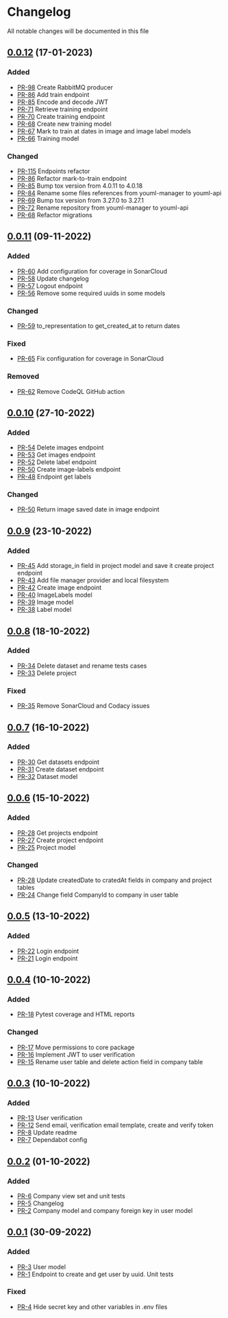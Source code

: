 # Changelog

All notable changes will be documented in this file

## [0.0.12](https://github.com/pablobascunana/youml-api/compare/af06caf...f18f033) (17-01-2023)

### Added
* [PR-98](https://github.com/pablobascunana/youml-api/pull/98) Create RabbitMQ producer
* [PR-86](https://github.com/pablobascunana/youml-api/pull/86) Add train endpoint
* [PR-85](https://github.com/pablobascunana/youml-api/pull/85) Encode and decode JWT
* [PR-71](https://github.com/pablobascunana/youml-api/pull/71) Retrieve training endpoint
* [PR-70](https://github.com/pablobascunana/youml-api/pull/70) Create training endpoint
* [PR-68](https://github.com/pablobascunana/youml-api/pull/68) Create new training model
* [PR-67](https://github.com/pablobascunana/youml-api/pull/67) Mark to train at dates in image and image label models
* [PR-66](https://github.com/pablobascunana/youml-api/pull/66) Training model

### Changed
* [PR-115](https://github.com/pablobascunana/youml-api/pull/115) Endpoints refactor
* [PR-86](https://github.com/pablobascunana/youml-api/pull/86) Refactor mark-to-train endpoint
* [PR-85](https://github.com/pablobascunana/youml-api/pull/85) Bump tox version from 4.0.11 to 4.0.18
* [PR-84](https://github.com/pablobascunana/youml-api/pull/84) Rename some files references from youml-manager to youml-api
* [PR-69](https://github.com/pablobascunana/youml-api/pull/69) Bump tox version from 3.27.0 to 3.27.1
* [PR-72](https://github.com/pablobascunana/youml-api/pull/72) Rename repository from youml-manager to youml-api
* [PR-68](https://github.com/pablobascunana/youml-api/pull/68) Refactor migrations

## [0.0.11](https://github.com/pablobascunana/youml-api/compare/0953144...af06caf) (09-11-2022)

### Added
* [PR-60](https://github.com/pablobascunana/youml-api/pull/60) Add configuration for coverage in SonarCloud
* [PR-58](https://github.com/pablobascunana/youml-api/pull/58) Update changelog
* [PR-57](https://github.com/pablobascunana/youml-api/pull/57) Logout endpoint
* [PR-56](https://github.com/pablobascunana/youml-api/pull/56) Remove some required uuids in some models

### Changed
* [PR-59](https://github.com/pablobascunana/youml-api/pull/59) to_representation to get_created_at to return dates

### Fixed
* [PR-65](https://github.com/pablobascunana/youml-api/pull/65) Fix configuration for coverage in SonarCloud

### Removed
* [PR-62](https://github.com/pablobascunana/youml-api/pull/62) Remove CodeQL GitHub action

## [0.0.10](https://github.com/pablobascunana/youml-api/compare/2a747d6...0953144) (27-10-2022)

### Added
* [PR-54](https://github.com/pablobascunana/youml-api/pull/54) Delete images endpoint
* [PR-53](https://github.com/pablobascunana/youml-api/pull/53) Get images endpoint
* [PR-52](https://github.com/pablobascunana/youml-api/pull/52) Delete label endpoint
* [PR-50](https://github.com/pablobascunana/youml-api/pull/50) Create image-labels endpoint
* [PR-48](https://github.com/pablobascunana/youml-api/pull/48) Endpoint get labels

### Changed
* [PR-50](https://github.com/pablobascunana/youml-api/pull/50) Return image saved date in image endpoint


## [0.0.9](https://github.com/pablobascunana/youml-api/compare/2ed9f97...2a747d6) (23-10-2022)

### Added
* [PR-45](https://github.com/pablobascunana/youml-api/pull/45) Add storage_in field in project model and save it create project endpoint
* [PR-43](https://github.com/pablobascunana/youml-api/pull/43) Add file manager provider and local filesystem
* [PR-42](https://github.com/pablobascunana/youml-api/pull/42) Create image endpoint
* [PR-40](https://github.com/pablobascunana/youml-api/pull/40) ImageLabels model
* [PR-39](https://github.com/pablobascunana/youml-api/pull/39) Image model
* [PR-38](https://github.com/pablobascunana/youml-api/pull/38) Label model


## [0.0.8](https://github.com/pablobascunana/youml-api/compare/90712cb...2ed9f97) (18-10-2022)

### Added
* [PR-34](https://github.com/pablobascunana/youml-api/pull/34) Delete dataset and rename tests cases
* [PR-33](https://github.com/pablobascunana/youml-api/pull/33) Delete project

### Fixed
* [PR-35](https://github.com/pablobascunana/youml-api/pull/35) Remove SonarCloud and Codacy issues


## [0.0.7](https://github.com/pablobascunana/youml-api/compare/cd3a3b9...90712cb) (16-10-2022)

### Added
* [PR-30](https://github.com/pablobascunana/youml-api/pull/30) Get datasets endpoint
* [PR-31](https://github.com/pablobascunana/youml-api/pull/31) Create dataset endpoint
* [PR-32](https://github.com/pablobascunana/youml-api/pull/32) Dataset model


## [0.0.6](https://github.com/pablobascunana/youml-api/compare/34864f4...cd3a3b9) (15-10-2022)

### Added
* [PR-28](https://github.com/pablobascunana/youml-api/pull/28) Get projects endpoint
* [PR-27](https://github.com/pablobascunana/youml-api/pull/27) Create project endpoint
* [PR-25](https://github.com/pablobascunana/youml-api/pull/25) Project model


### Changed
* [PR-28](https://github.com/pablobascunana/youml-api/pull/28) Update createdDate to cratedAt fields in company and project tables
* [PR-24](https://github.com/pablobascunana/youml-api/pull/24) Change field CompanyId to company in user table


## [0.0.5](https://github.com/pablobascunana/youml-api/compare/fdf8a8d...34864f4) (13-10-2022)

### Added
* [PR-22](https://github.com/pablobascunana/youml-api/pull/22) Login endpoint
* [PR-21](https://github.com/pablobascunana/youml-api/pull/21) Login endpoint


## [0.0.4](https://github.com/pablobascunana/youml-api/compare/3b365b1...fdf8a8d) (10-10-2022)

### Added
* [PR-18](https://github.com/pablobascunana/youml-api/pull/18) Pytest coverage and HTML reports

### Changed
* [PR-17](https://github.com/pablobascunana/youml-api/pull/17) Move permissions to core package
* [PR-16](https://github.com/pablobascunana/youml-api/pull/16) Implement JWT to user verification
* [PR-15](https://github.com/pablobascunana/youml-api/pull/15) Rename user table and delete action field in company table

## [0.0.3](https://github.com/pablobascunana/youml-api/compare/fee5783...3b365b1) (10-10-2022)

### Added
* [PR-13](https://github.com/pablobascunana/youml-api/pull/13) User verification
* [PR-12](https://github.com/pablobascunana/youml-api/pull/12) Send email, verification email template, create and verify token
* [PR-8](https://github.com/pablobascunana/youml-api/pull/8) Update readme
* [PR-7](https://github.com/pablobascunana/youml-api/pull/7) Dependabot config

## [0.0.2](https://github.com/pablobascunana/youml-api/compare/d34ac30...fee5783) (01-10-2022)

### Added
* [PR-6](https://github.com/pablobascunana/youml-api/pull/6) Company view set and unit tests
* [PR-5](https://github.com/pablobascunana/youml-api/pull/5) Changelog
* [PR-2](https://github.com/pablobascunana/youml-api/pull/2) Company model and company foreign key in user model

## [0.0.1](https://github.com/pablobascunana/youml-api/compare/c607e63...d34ac30) (30-09-2022)

### Added
* [PR-3](https://github.com/pablobascunana/youml-api/pull/3) User model
* [PR-1](https://github.com/pablobascunana/youml-api/pull/1) Endpoint to create and get user by uuid. Unit tests

### Fixed
* [PR-4](https://github.com/pablobascunana/youml-api/pull/4) Hide secret key and other variables in .env files
